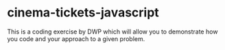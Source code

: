 # cinema-tickets-javascript
This is a coding exercise by DWP which will allow you to demonstrate how you code and your approach to a given problem.

